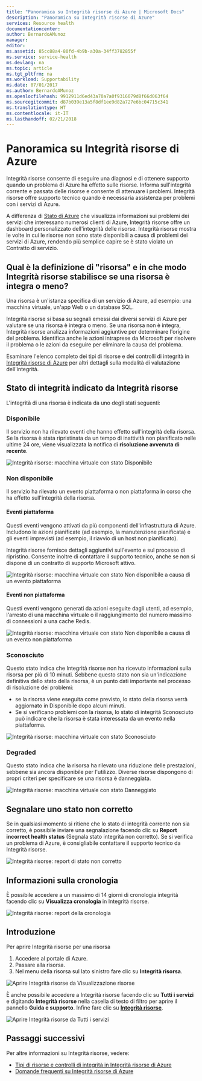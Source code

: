 ```yaml
---
title: "Panoramica su Integrità risorse di Azure | Microsoft Docs"
description: "Panoramica su Integrità risorse di Azure"
services: Resource health
documentationcenter: 
author: BernardoAMunoz
manager: 
editor: 
ms.assetid: 85cc88a4-80fd-4b9b-a30a-34ff3782855f
ms.service: service-health
ms.devlang: na
ms.topic: article
ms.tgt_pltfrm: na
ms.workload: Supportability
ms.date: 07/01/2017
ms.author: BernardoAMunoz
ms.openlocfilehash: 9912911d6ed43a70a7a0f9316079d8f66d063f64
ms.sourcegitcommit: d87b039e13a5f8df1ee9d82a727e6bc04715c341
ms.translationtype: HT
ms.contentlocale: it-IT
ms.lasthandoff: 02/21/2018
---
```

# <a name="azure-resource-health-overview"></a>Panoramica su Integrità risorse di Azure
 
Integrità risorse consente di eseguire una diagnosi e di ottenere supporto quando un problema di Azure ha effetto sulle risorse. Informa sull'integrità corrente e passata delle risorse e consente di attenuare i problemi. Integrità risorse offre supporto tecnico quando è necessaria assistenza per problemi con i servizi di Azure.

A differenza di [Stato di Azure](https://status.azure.com) che visualizza informazioni sui problemi dei servizi che interessano numerosi clienti di Azure, Integrità risorse offre un dashboard personalizzato dell'integrità delle risorse. Integrità risorse mostra le volte in cui le risorse non sono state disponibili a causa di problemi dei servizi di Azure, rendendo più semplice capire se è stato violato un Contratto di servizio. 

## <a name="what-is-considered-a-resource-and-how-does-resource-health-decides-if-a-resource-is-healthy-or-not"></a>Qual è la definizione di "risorsa" e in che modo Integrità risorse stabilisce se una risorsa è integra o meno?
Una risorsa è un'istanza specifica di un servizio di Azure, ad esempio: una macchina virtuale, un'app Web o un database SQL.

Integrità risorse si basa su segnali emessi dai diversi servizi di Azure per valutare se una risorsa è integra o meno. Se una risorsa non è integra, Integrità risorse analizza informazioni aggiuntive per determinare l'origine del problema. Identifica anche le azioni intraprese da Microsoft per risolvere il problema o le azioni da eseguire per eliminare la causa del problema. 

Esaminare l'elenco completo dei tipi di risorse e dei controlli di integrità in [Integrità risorse di Azure](resource-health-checks-resource-types.md) per altri dettagli sulla modalità di valutazione dell'integrità.

## <a name="health-status-provided-by-resource-health"></a>Stato di integrità indicato da Integrità risorse
L'integrità di una risorsa è indicata da uno degli stati seguenti:

### <a name="available"></a>Disponibile
Il servizio non ha rilevato eventi che hanno effetto sull'integrità della risorsa. Se la risorsa è stata ripristinata da un tempo di inattività non pianificato nelle ultime 24 ore, viene visualizzata la notifica di **risoluzione avvenuta di recente**.

![Integrità risorse: macchina virtuale con stato Disponibile](./media/resource-health-overview/Available.png)

### <a name="unavailable"></a>Non disponibile
Il servizio ha rilevato un evento piattaforma o non piattaforma in corso che ha effetto sull'integrità della risorsa.

#### <a name="platform-events"></a>Eventi piattaforma
Questi eventi vengono attivati da più componenti dell'infrastruttura di Azure. Includono le azioni pianificate (ad esempio, la manutenzione pianificata) e gli eventi imprevisti (ad esempio, il riavvio di un host non pianificato).

Integrità risorse fornisce dettagli aggiuntivi sull'evento e sul processo di ripristino. Consente inoltre di contattare il supporto tecnico, anche se non si dispone di un contratto di supporto Microsoft attivo.

![Integrità risorse: macchina virtuale con stato Non disponibile a causa di un evento piattaforma](./media/resource-health-overview/Unavailable.png)

#### <a name="non-platform-events"></a>Eventi non piattaforma
Questi eventi vengono generati da azioni eseguite dagli utenti, ad esempio, l'arresto di una macchina virtuale o il raggiungimento del numero massimo di connessioni a una cache Redis.

![Integrità risorse: macchina virtuale con stato Non disponibile a causa di un evento non piattaforma](./media/resource-health-overview/Unavailable_NonPlatform.png)

### <a name="unknown"></a>Sconosciuto
Questo stato indica che Integrità risorse non ha ricevuto informazioni sulla risorsa per più di 10 minuti. Sebbene questo stato non sia un'indicazione definitiva dello stato della risorsa, è un punto dati importante nel processo di risoluzione dei problemi:
* se la risorsa viene eseguita come previsto, lo stato della risorsa verrà aggiornato in Disponibile dopo alcuni minuti.
* Se si verificano problemi con la risorsa, lo stato di integrità Sconosciuto può indicare che la risorsa è stata interessata da un evento nella piattaforma.

![Integrità risorse: macchina virtuale con stato Sconosciuto](./media/resource-health-overview/Unknown.png)

### <a name="degraded"></a>Degraded
Questo stato indica che la risorsa ha rilevato una riduzione delle prestazioni, sebbene sia ancora disponibile per l'utilizzo.
Diverse risorse dispongono di propri criteri per specificare se una risorsa è danneggiata.

![Integrità risorse: macchina virtuale con stato Danneggiato](./media/resource-health-overview/degraded.png)

## <a name="report-an-incorrect-status"></a>Segnalare uno stato non corretto
Se in qualsiasi momento si ritiene che lo stato di integrità corrente non sia corretto, è possibile inviare una segnalazione facendo clic su **Report incorrect health status** (Segnala stato integrità non corretto). Se si verifica un problema di Azure, è consigliabile contattare il supporto tecnico da Integrità risorse. 

![Integrità risorse: report di stato non corretto](./media/resource-health-overview/incorrect-status.png)

## <a name="historical-information"></a>Informazioni sulla cronologia
È possibile accedere a un massimo di 14 giorni di cronologia integrità facendo clic su **Visualizza cronologia** in Integrità risorse. 

![Integrità risorse: report della cronologia](./media/resource-health-overview/history-blade.png)

## <a name="getting-started"></a>Introduzione
Per aprire Integrità risorse per una risorsa
1.  Accedere al portale di Azure.
2.  Passare alla risorsa.
3.  Nel menu della risorsa sul lato sinistro fare clic su **Integrità risorsa**.

![Aprire Integrità risorse da Visualizzazione risorse](./media/resource-health-overview/from-resource-blade.png)

È anche possibile accedere a Integrità risorse facendo clic su **Tutti i servizi** e digitando **Integrità risorse** nella casella di testo di filtro per aprire il pannello **Guida e supporto**. Infine fare clic su [**Integrità risorse**](https://ms.portal.azure.com/#blade/Microsoft_Azure_Monitoring/AzureMonitoringBrowseBlade/resourceHealth).

![Aprire Integrità risorse da Tutti i servizi](./media/resource-health-overview/FromOtherServices.png)

## <a name="next-steps"></a>Passaggi successivi

Per altre informazioni su Integrità risorse, vedere:
-  [Tipi di risorse e controlli di integrità in Integrità risorse di Azure](resource-health-checks-resource-types.md)
-  [Domande frequenti su Integrità risorse di Azure](resource-health-faq.md)





